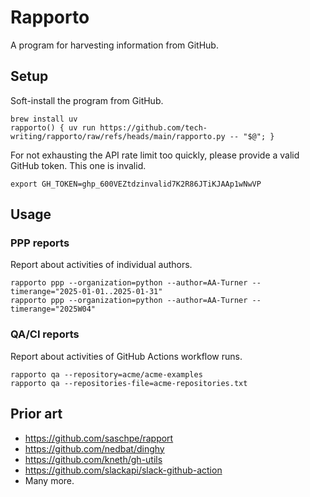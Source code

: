 # Rapporto

A program for harvesting information from GitHub.

## Setup

Soft-install the program from GitHub.
```shell
brew install uv
rapporto() { uv run https://github.com/tech-writing/rapporto/raw/refs/heads/main/rapporto.py -- "$@"; }
```

For not exhausting the API rate limit too quickly,
please provide a valid GitHub token. This one is invalid.
```shell
export GH_TOKEN=ghp_600VEZtdzinvalid7K2R86JTiKJAAp1wNwVP
```

## Usage

### PPP reports
Report about activities of individual authors.
```shell
rapporto ppp --organization=python --author=AA-Turner --timerange="2025-01-01..2025-01-31"
rapporto ppp --organization=python --author=AA-Turner --timerange="2025W04"
```

### QA/CI reports
Report about activities of GitHub Actions workflow runs.
```shell
rapporto qa --repository=acme/acme-examples
rapporto qa --repositories-file=acme-repositories.txt
```


## Prior art
- https://github.com/saschpe/rapport
- https://github.com/nedbat/dinghy
- https://github.com/kneth/gh-utils
- https://github.com/slackapi/slack-github-action
- Many more.

